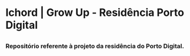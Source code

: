 # Ichord | Grow Up - Residência Porto Digital

##
### Repositório referente à projeto da residência do Porto Digital.
